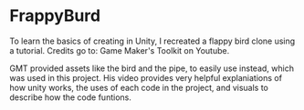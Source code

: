 # FrappyBurd
To learn the basics of creating in Unity, I recreated a flappy bird clone using a tutorial. Credits go to: Game Maker's Toolkit on Youtube.

GMT provided assets like the bird and the pipe, to easily use instead, which was used in this project. His video provides very helpful
explaniations of how unity works, the uses of each code in the project, and visuals to describe how the code funtions. 
